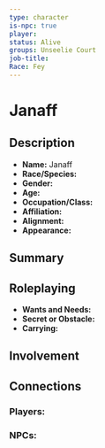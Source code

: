 ```yaml
---
type: character
is-npc: true
player: 
status: Alive
groups: Unseelie Court
job-title: 
Race: Fey
---
```

# Janaff

## Description
- **Name:** Janaff
- **Race/Species:** 
- **Gender:** 
- **Age:** 
- **Occupation/Class:** 
- **Affiliation:** 
- **Alignment:** 
- **Appearance:**

## Summary


## Roleplaying
 - **Wants and Needs:**
 - **Secret or Obstacle:**
 - **Carrying:**


## Involvement


## Connections


### Players:


### NPCs:


